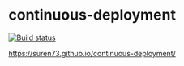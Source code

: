 # continuous-deployment
[![Build status](https://ci.appveyor.com/api/projects/status/7dh8r8c7xbt2p68f?svg=true)](https://ci.appveyor.com/project/Suren73/continuous-deployment)

https://suren73.github.io/continuous-deployment/
